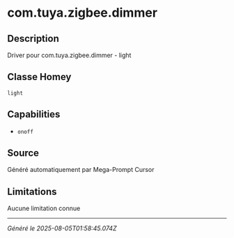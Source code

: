 # com.tuya.zigbee.dimmer

## Description
Driver pour com.tuya.zigbee.dimmer - light

## Classe Homey
`light`

## Capabilities
- `onoff`

## Source
Généré automatiquement par Mega-Prompt Cursor

## Limitations
Aucune limitation connue

---
*Généré le 2025-08-05T01:58:45.074Z*
